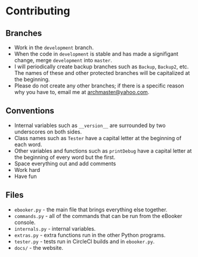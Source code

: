 # Contributing

## Branches

* Work in the `development` branch.
* When the code in `development` is stable and has made a signifigant change, merge `development` into `master`.
* I will periodically create backup branches such as `Backup`, `Backup2`, etc. The names of these and other protected branches will be capitalized at the beginning.
* Please do not create any other branches; if there is a specific reason why you have to, email me at [archmaster@yahoo.com](mailto:archmaster@yahoo.com).

## Conventions

* Internal variables such as `__version__` are surrounded by two underscores on both sides.
* Class names such as `Tester` have a capital letter at the beginning of each word.
* Other variables and functions such as `printDebug` have a capital letter at the beginning of every word but the first.
* Space everything out and add comments
* Work hard
* Have fun

## Files

* `ebooker.py` - the main file that brings everything else together.
* `commands.py` - all of the commands that can be run from the eBooker console.
* `internals.py` - internal variables.
* `extras.py` - extra functions run in the other Python programs.
* `tester.py` - tests run in CircleCI builds and in `ebooker.py`.
* `docs/` - the website.